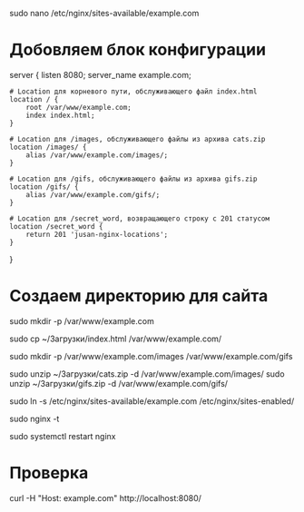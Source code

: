 sudo nano /etc/nginx/sites-available/example.com

# Добовляем блок конфигурации
server {
    listen 8080;
    server_name example.com;

    # Location для корневого пути, обслуживающего файл index.html
    location / {
        root /var/www/example.com;
        index index.html;
    }

    # Location для /images, обслуживающего файлы из архива cats.zip
    location /images/ {
        alias /var/www/example.com/images/;
    }

    # Location для /gifs, обслуживающего файлы из архива gifs.zip
    location /gifs/ {
        alias /var/www/example.com/gifs/;
    }

    # Location для /secret_word, возвращающего строку с 201 статусом
    location /secret_word {
        return 201 'jusan-nginx-locations';
    }
}

# Создаем директорию для сайта
sudo mkdir -p /var/www/example.com

sudo cp ~/Загрузки/index.html /var/www/example.com/

sudo mkdir -p /var/www/example.com/images /var/www/example.com/gifs

sudo unzip ~/Загрузки/cats.zip -d /var/www/example.com/images/
sudo unzip ~/Загрузки/gifs.zip -d /var/www/example.com/gifs/

sudo ln -s /etc/nginx/sites-available/example.com /etc/nginx/sites-enabled/

sudo nginx -t

sudo systemctl restart nginx

# Проверка
curl -H "Host: example.com" http://localhost:8080/

